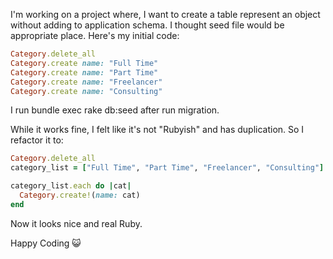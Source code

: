 
I'm working on a project where, I want to create a table represent an object without adding to application schema. I thought seed file would be appropriate place. Here's my initial code:

```ruby
Category.delete_all
Category.create name: "Full Time"
Category.create name: "Part Time"
Category.create name: "Freelancer"
Category.create name: "Consulting"
```

I run bundle exec rake db:seed after run migration.

While it works fine, I felt like it's not "Rubyish" and has duplication. So I refactor it to:

```ruby
Category.delete_all
category_list = ["Full Time", "Part Time", "Freelancer", "Consulting"]

category_list.each do |cat|
  Category.create!(name: cat)
end
```

Now it looks nice and real Ruby.

Happy Coding :smiley_cat: